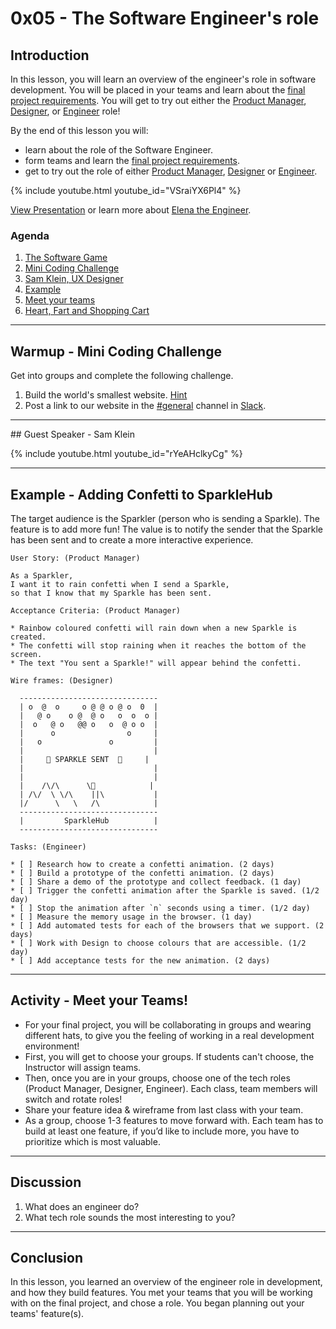 # 0x05 - The Software Engineer's role

## Introduction

In this lesson, you will learn an overview of the engineer's role in software development.
You will be placed in your teams and learn about the [final project requirements][final].
You will get to try out either the [Product Manager][product-manager],
[Designer][designer], or [Engineer][engineer] role!

By the end of this lesson you will:

* learn about the role of the Software Engineer.
* form teams and learn the [final project requirements][final].
* get to try out the role of either [Product Manager][product-manager], [Designer][designer] or [Engineer][engineer].

{% include youtube.html youtube_id="VSraiYX6Pl4" %}

[View Presentation](./slides.html) or learn more about [Elena the Engineer][engineer].

### Agenda

1. [The Software Game](./slides.html)
1. [Mini Coding Challenge](#warmup---mini-coding-challenge)
1. [Sam Klein, UX Designer](#guest-speaker--sam-klein)
1. [Example](#example--adding-confetti-to-sparklehub)
1. [Meet your teams](#activity---meet-your-teams)
1. [Heart, Fart and Shopping Cart](https://docs.google.com/document/d/1STo59fviyZraDr28txpKQUmQROLaVsEhyZT-QDtyjwc/edit?usp=sharing)

<hr />

## Warmup - Mini Coding Challenge

Get into groups and complete the following challenge.

1. Build the world's smallest website. [Hint](./../../guides/html.html)
1. Post a link to our website in the [#general][general] channel in [Slack][slack].

<hr />
## Guest Speaker - Sam Klein

{% include youtube.html youtube_id="rYeAHclkyCg" %}

<hr />

## Example - Adding Confetti to SparkleHub

The target audience is the Sparkler (person who is sending a Sparkle).
The feature is to add more fun!
The value is to notify the sender that the Sparkle has been sent and to create a
more interactive experience.

```plaintext
User Story: (Product Manager)

As a Sparkler,
I want it to rain confetti when I send a Sparkle,
so that I know that my Sparkle has been sent.

Acceptance Criteria: (Product Manager)

* Rainbow coloured confetti will rain down when a new Sparkle is created.
* The confetti will stop raining when it reaches the bottom of the screen.
* The text "You sent a Sparkle!" will appear behind the confetti.

Wire frames: (Designer)

  -------------------------------
  | o  @  o     o @ @ o @ o  0  |
  |   @ o    o @  @ o   o  o  o |
  |  o   @ o   @@ o   o  @ o o  |
  |      o                o     |
  |   o               o         |
  |                             |
  |     🎉 SPARKLE SENT  🎉     |
  |                             |
  |                             |
  |    /\/\      \🥳            |
  | /\/  \ \/\    ||\           |
  |/      \   \   /\            |
  -------------------------------
  |         SparkleHub          |
  -------------------------------

Tasks: (Engineer)

* [ ] Research how to create a confetti animation. (2 days)
* [ ] Build a prototype of the confetti animation. (2 days)
* [ ] Share a demo of the prototype and collect feedback. (1 day)
* [ ] Trigger the confetti animation after the Sparkle is saved. (1/2 day)
* [ ] Stop the animation after `n` seconds using a timer. (1/2 day)
* [ ] Measure the memory usage in the browser. (1 day)
* [ ] Add automated tests for each of the browsers that we support. (2 days)
* [ ] Work with Design to choose colours that are accessible. (1/2 day)
* [ ] Add acceptance tests for the new animation. (2 days)
```

<hr />

## Activity - Meet your Teams!

* For your final project, you will be collaborating in groups and wearing different hats, to give you the feeling of working in a real development environment!
* First, you will get to choose your groups. If students can't choose, the Instructor will assign teams.
* Then, once you are in your groups, choose one of the tech roles (Product Manager, Designer, Engineer). Each class, team members will switch and rotate roles!
* Share your feature idea & wireframe from last class with your team.
* As a group, choose 1-3 features to move forward with. Each team has to build at least one feature, if you’d like to include more, you have to prioritize which is most valuable.

<hr />

## Discussion

1. What does an engineer do?
1. What tech role sounds the most interesting to you?

<hr />

## Conclusion

In this lesson, you learned an overview of the engineer role in development,
and how they build features. You met your teams that you will be working with
on the final project, and chose a role. You began planning out your teams'
feature(s).

[ada]: ../../../heroes/ada-lovelace.html
[designer]: ./../../roles/designer.html
[engineer]: ./../../roles/software-engineer.html
[general]: https://codechica-plus-plus.slack.com/archives/C02CDMWDK7D
[product-manager]: ./../../roles/product-manager.html
[slack]: ./../../guides/slack.html
[user-story]: ./../../roles/product-manager.html#user-stories
[final]: ./../0x0A/
